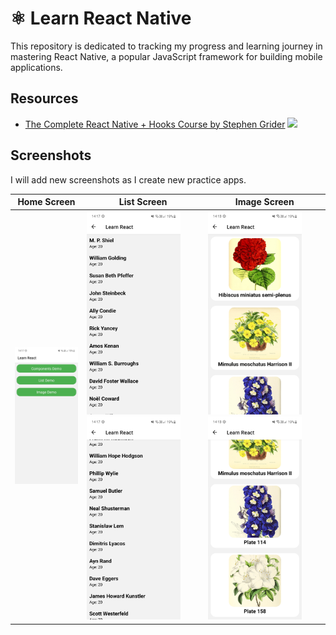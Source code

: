 # ⚛️ Learn React Native

This repository is dedicated to tracking my progress and learning journey in mastering React Native, a popular JavaScript framework for building mobile applications. 

## Resources

* [The Complete React Native + Hooks Course by Stephen Grider](https://www.udemy.com/course/the-complete-react-native-and-redux-course)  ![](https://geps.dev/progress/6?dangerColor=8BC34A&warningColor=8BC34A&successColor=8BC34A)

## Screenshots

I will add new screenshots as I create new practice apps.

<table>
<thead>
  <tr>
    <th>Home Screen</th>
    <th>List Screen</th>
    <th>Image Screen</th>
  </tr>
</thead>
<tbody>
  <tr>
    <td><img src="screenshots/00-menu.jpg" alt="menu" width="150"></td>
    <td>
    <img src="screenshots/01-list-screen-1.jpg" alt="list" width="150">
    <img src="screenshots/01-list-screen-2.jpg" alt="list" width="150">
    </td>
    <td>
    <img src="screenshots/02-image-screen-1.jpg" alt="list" width="150">
    <img src="screenshots/02-image-screen-2.jpg" alt="list" width="150">
    </td>
  </tr>
</tbody>
</table>